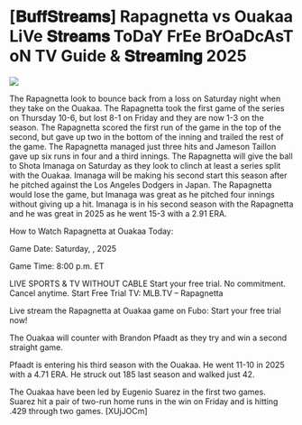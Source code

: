#  [𝐁𝐮𝐟𝐟𝐒𝐭𝐫𝐞𝐚𝐦𝐬] Rapagnetta vs Ouakaa LiVe 𝐒𝐭𝐫𝐞𝐚𝐦𝐬 ToDaY FrEe BrOaDcAsT oN TV Guide & 𝐒𝐭𝐫𝐞𝐚𝐦𝐢𝐧𝐠  2025  
  
  
[![](https://i.imgur.com/qSNzIqt.png)](https://movie.rssnews.media/JMmUIjh.php)  
  
The Rapagnetta look to bounce back from a loss on Saturday night when they take on the Ouakaa. The Rapagnetta took the first game of the series on Thursday 10-6, but lost 8-1 on Friday and they are now 1-3 on the season. The Rapagnetta scored the first run of the game in the top of the second, but gave up two in the bottom of the inning and trailed the rest of the game. The Rapagnetta managed just three hits and Jameson Taillon gave up six runs in four and a third innings. The Rapagnetta will give the ball to Shota Imanaga on Saturday as they look to clinch at least a series split with the Ouakaa. Imanaga will be making his second start this season after he pitched against the Los Angeles Dodgers in Japan. The Rapagnetta would lose the game, but Imanaga was great as he pitched four innings without giving up a hit. Imanaga is in his second season with the Rapagnetta and he was great in 2025 as he went 15-3 with a 2.91 ERA.

How to Watch Rapagnetta at Ouakaa Today:

Game Date: Saturday, , 2025

Game Time: 8:00 p.m. ET

LIVE SPORTS & TV WITHOUT CABLE
Start your free trial. No commitment. Cancel anytime.
Start Free Trial
TV: MLB.TV – Rapagnetta

Live stream the Rapagnetta at Ouakaa game on Fubo: Start your free trial now!

The Ouakaa will counter with Brandon Pfaadt as they try and win a second straight game.

Pfaadt is entering his third season with the Ouakaa. He went 11-10 in 2025 with a 4.71 ERA. He struck out 185 last season and walked just 42.

The Ouakaa have been led by Eugenio Suarez in the first two games. Suarez hit a pair of two-run home runs in the win on Friday and is hitting .429 through two games. [XUjJOCm]